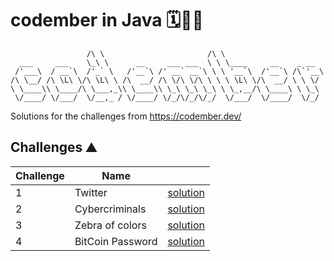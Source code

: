 # codember in Java 🗓️🧑‍💻

```
                 /\ \                       /\ \
  ___     ___    \_\ \      __     ___ ___  \ \ \____     __    _ __
 /'___\  / __`\  /'_` \   /'__`\ /' __` __`\ \ \ '__`\  /'__`\ /\`'__\
/\ \__/ /\ \L\ \/\ \L\ \ /\  __/ /\ \/\ \/\ \ \ \ \L\ \/\  __/ \ \ \/
\ \____\\ \____/\ \___,_\\ \____\\ \_\ \_\ \_\ \ \_,__/\ \____\ \ \_\
 \/____/ \/___/  \/__,_ / \/____/ \/_/\/_/\/_/  \/___/  \/____/  \/_/
```

Solutions for the challenges from https://codember.dev/

## Challenges ⛰️

| Challenge | Name             |                                                                                |
|-----------|------------------|--------------------------------------------------------------------------------|
| 1         | Twitter          | [solution](./src/main/java/dev/evertcode/challenge01/Twitter.java)             |
| 2         | Cybercriminals   | [solution](./src/main/java/dev/evertcode/challenge02/CatchCybercriminals.java) |
| 3         | Zebra of colors  | [solution](./src/main/java/dev/evertcode/challenge03/ZebraColor.java)          |
| 4         | BitCoin Password | [solution](./src/main/java/dev/evertcode/challenge04/BitCoin.java)             |